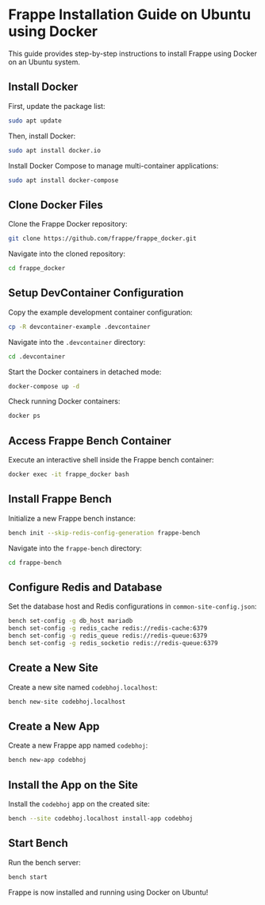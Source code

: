 
# Frappe Installation Guide on Ubuntu using Docker

This guide provides step-by-step instructions to install Frappe using Docker on an Ubuntu system.

## Install Docker
First, update the package list:
```sh
sudo apt update
```

Then, install Docker:
```sh
sudo apt install docker.io
```

Install Docker Compose to manage multi-container applications:
```sh
sudo apt install docker-compose
```

## Clone Docker Files
Clone the Frappe Docker repository:
```sh
git clone https://github.com/frappe/frappe_docker.git
```

Navigate into the cloned repository:
```sh
cd frappe_docker
```

## Setup DevContainer Configuration
Copy the example development container configuration:
```sh
cp -R devcontainer-example .devcontainer
```

Navigate into the `.devcontainer` directory:
```sh
cd .devcontainer
```

Start the Docker containers in detached mode:
```sh
docker-compose up -d
```

Check running Docker containers:
```sh
docker ps
```

## Access Frappe Bench Container
Execute an interactive shell inside the Frappe bench container:
```sh
docker exec -it frappe_docker bash
```

## Install Frappe Bench
Initialize a new Frappe bench instance:
```sh
bench init --skip-redis-config-generation frappe-bench
```

Navigate into the `frappe-bench` directory:
```sh
cd frappe-bench
```

## Configure Redis and Database
Set the database host and Redis configurations in `common-site-config.json`:
```sh
bench set-config -g db_host mariadb
bench set-config -g redis_cache redis://redis-cache:6379
bench set-config -g redis_queue redis://redis-queue:6379
bench set-config -g redis_socketio redis://redis-queue:6379
```

## Create a New Site
Create a new site named `codebhoj.localhost`:
```sh
bench new-site codebhoj.localhost
```

## Create a New App
Create a new Frappe app named `codebhoj`:
```sh
bench new-app codebhoj
```

## Install the App on the Site
Install the `codebhoj` app on the created site:
```sh
bench --site codebhoj.localhost install-app codebhoj
```

## Start Bench
Run the bench server:
```sh
bench start
```

Frappe is now installed and running using Docker on Ubuntu!



